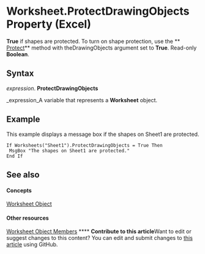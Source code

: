 
# Worksheet.ProtectDrawingObjects Property (Excel)

 **True** if shapes are protected. To turn on shape protection, use the ** [Protect](ed517a80-eea9-4268-5fbc-69c659beac0e.md)** method with theDrawingObjects argument set to **True**. Read-only  **Boolean**.


## Syntax

 _expression_. **ProtectDrawingObjects**

 _expression_A variable that represents a  **Worksheet** object.


## Example

This example displays a message box if the shapes on Sheet1 are protected.


```
If Worksheets("Sheet1").ProtectDrawingObjects = True Then 
 MsgBox "The shapes on Sheet1 are protected." 
End If
```


## See also


#### Concepts


 [Worksheet Object](182b705e-854a-81cc-a4b0-59b942de55ae.md)
#### Other resources


 [Worksheet Object Members](f8c1afea-1a1c-f5e4-37e3-52c434c8c157.md)
****   **Contribute to this article**Want to edit or suggest changes to this content? You can edit and submit changes to  [this article](https://github.com/jhershey00/VBA_Excel_Test/OpenXMLCon/articles/a3733b3b-dca4-4131-e197-5c919d44c7bd.md) using GitHub.

